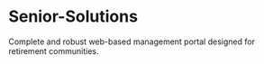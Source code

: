 # Senior-Solutions
Complete and robust web-based management portal designed for retirement communities.

